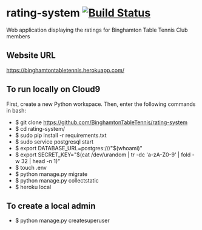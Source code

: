 # rating-system [![Build Status](https://travis-ci.org/BinghamtonTableTennis/rating-system.svg?branch=master)](https://travis-ci.org/BinghamtonTableTennis/rating-system)
Web application displaying the ratings for Binghamton Table Tennis Club members

## Website URL
https://binghamtontabletennis.herokuapp.com/

## To run locally on Cloud9
First, create a new Python workspace. Then, enter the following commands in bash:
- $ git clone https://github.com/BinghamtonTableTennis/rating-system
- $ cd rating-system/
- $ sudo pip install -r requirements.txt
- $ sudo service postgresql start
- $ export DATABASE_URL=postgres:///"$(whoami)"
- $ export SECRET_KEY="$(cat /dev/urandom | tr -dc 'a-zA-Z0-9' | fold -w 32 | head -n 1)"
- $ touch .env
- $ python manage.py migrate
- $ python manage.py collectstatic
- $ heroku local

## To create a local admin
- $ python manage.py createsuperuser
